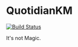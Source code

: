 QuotidianKM
===========

[![Build Status](https://secure.travis-ci.org/andrewmagill/travis-ci.png)](https://travis-ci.org/andrewmagill/travis-ci)

It's not Magic.
